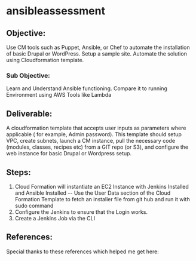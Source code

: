 # ansibleassessment

## Objective:

Use CM tools such as Puppet, Ansible, or Chef to automate the installation of basic Drupal or WordPress. Setup a sample site. Automate the solution using Cloudformation template.

### Sub Objective: 
Learn and Understand Ansible functioning.
Compare it to running Environment using AWS Tools like Lambda

## Deliverable:

A cloudformation template that accepts user inputs as parameters where applicable ( for example, Admin password). This template should setup VPC, create subnets, launch a CM instance, pull the necessary code (modules, classes, recipes etc) from a GIT repo (or S3), and configure the web instance for basic Drupal or Wordpress setup.

## Steps:
1. Cloud Formation will instantiate an EC2 Instance with Jenkins Installed and Ansible Installed
-- Use the User Data section of the Cloud Formation Template to fetch an installer file from git hub and run it with sudo command
2. Configure the Jenkins to ensure that the Login works.
3. Create a Jenkins Job via the CLI

## References:
Special thanks to these references which helped me get here:

[1]: http://docs.ansible.com/ansible/latest/intro_installation.html#latest-releases-via-apt-ubuntu
[2]: https://qbox.io/blog/deploying-elk-stack-ansible-elasticsearch-kibana-logstash
[3]: https://logz.io/blog/elk-stack-ansible/
[4]: https://github.com/sadsfae/ansible-elk
